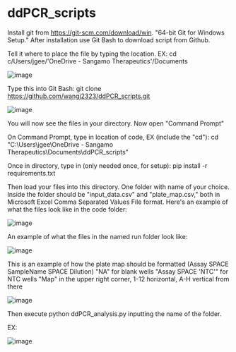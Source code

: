 # ddPCR_scripts


Install git from https://git-scm.com/download/win. "64-bit Git for Windows Setup." After installation use Git Bash to download script from Github.

Tell it where to place the file by typing the location. EX: cd c/Users/jgee/'OneDrive - Sangamo Therapeutics'/Documents

![image](https://user-images.githubusercontent.com/93787873/140587499-fe8e790c-d867-4f77-9d90-a136f9d0f704.png)

Type this into Git Bash: git clone https://github.com/wangj2323/ddPCR_scripts.git

![image](https://user-images.githubusercontent.com/93787873/140587774-479b5fc5-05de-4bc8-b15b-dcc9486b153c.png)


You will now see the files in your directory. 
Now open "Command Prompt"


On Command Prompt, type in location of code, EX (include the "cd"):
cd "C:\Users\jgee\OneDrive - Sangamo Therapeutics\Documents\ddPCR_scripts"

Once in directory, type in (only needed once, for setup):
pip install -r requirements.txt 

Then load your files into this directory.
One folder with name of your choice. Inside the folder should be "input_data.csv" and "plate_map.csv," both in Microsoft Excel Comma Separated Values File format.
Here's an example of what the files look like in the code folder:


![image](https://user-images.githubusercontent.com/93787873/140591785-3e3b7af7-345b-4695-9549-78a7aaed8f73.png)


An example of what the files in the named run folder look like:

![image](https://user-images.githubusercontent.com/93787873/140591815-89218f02-ba64-4f88-9da5-f6d5d3dc116e.png)


This is an example of how the plate map should be formatted (Assay SPACE SampleName SPACE Dilution)
"NA" for blank wells
"Assay SPACE 'NTC'" for NTC wells
"Map" in the upper right corner, 1-12 horizontal, A-H vertical from there

![image](https://user-images.githubusercontent.com/93787873/140591875-5db28829-7851-4edb-a913-c2cf8a635fe2.png)



Then execute python ddPCR_analysis.py inputting the name of the folder.


EX: 

![image](https://user-images.githubusercontent.com/93787873/140591296-de3e9e82-7732-4030-9306-2e5e29a34fee.png)
